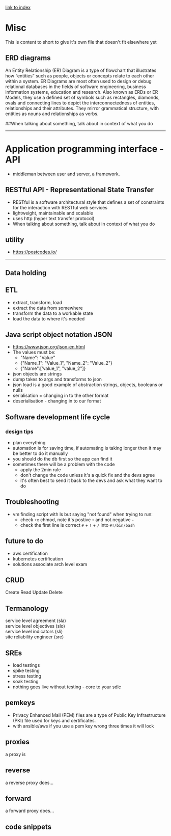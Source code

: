 [link to index](/readme.md)  
# Misc
This is content to short to give it's own file that doesn't fit elsewhere yet

## ERD diagrams
An Entity Relationship (ER) Diagram is a type of flowchart that illustrates how “entities” such as people, objects or concepts relate to each other within a system. ER Diagrams are most often used to design or debug relational databases in the fields of software engineering, business information systems, education and research. Also known as ERDs or ER Models, they use a defined set of symbols such as rectangles, diamonds, ovals and connecting lines to depict the interconnectedness of entities, relationships and their attributes. They mirror grammatical structure, with entities as nouns and relationships as verbs.

##When talking about something, talk about in context of what you do

-----

# Application programming interface - API
- middleman between user and server, a framework.

## RESTful API - Representational State Transfer
- RESTful is a software architectural style that defines a set of constraints for the interaction with RESTful web services
- lightweight, maintainable and scalable
- uses http (hyper text transfer protocol)
- When talking about something, talk about in context of what you do

## utility
- https://postcodes.io/
-----


## Data holding

## ETL
- extract, transform, load
- extract the data from somewhere
- transform the data to a workable state
- load the data to where it's needed

## Java script object notation JSON
- https://www.json.org/json-en.html
- The values must be:
    - "Name": "Value"
    - {"Name_1": "Value_1", "Name_2": "Value_2"}
    - {"Name":['value_1", "value_2"]}
- json objects are strings
- dump takes to args and transforms to json
- json load is a good example of abstraction
    strings, objects, booleans or nulls
- serialisation =  changing in to the other format
- deserialisation - changing in to our format

## Software development life cycle

### design tips
- plan everything
- automation is for saving time, if automating is taking longer then it may be better to do it manually
- you should do the db first so the app can find it
- sometimes there will be a problem with the code
    - apply the 2min rule
    - don't change the code unless it's a quick fix and the devs agree
    - it's often best to send it back to the devs and ask what they want to do


## Troubleshooting
- vm finding script with ls but saying "not found" when trying to run:
    - check `+x` chmod, note it's postive `+` and not negative `-`
    - check the first line is correct `#` + `!` + `/` into `#!/bin/bash` 

## future to do
- aws certification
- kubernetes certification
- solutions associate arch level exam

## CRUD
Create
Read
Update
Delete


## Termanology
service level agreement (sla)  
service level objectives (slo)  
service level indicators (sli)  
site reliability engineer (sre)  

## SREs
- load testings
- spike testing
- stress testing
- soak testing
- nothing goes live without testing - core to your sdlc

## pemkeys
- Privacy Enhanced Mail (PEM) files are a type of Public Key Infrastructure (PKI) file used for keys and certificates.
- with ansible/aws if you use a pem key wrong three times it will lock

## proxies
a proxy is 
## reverse
a reverse proxy does...
## forward
a forward proxy does...

## code snippets

